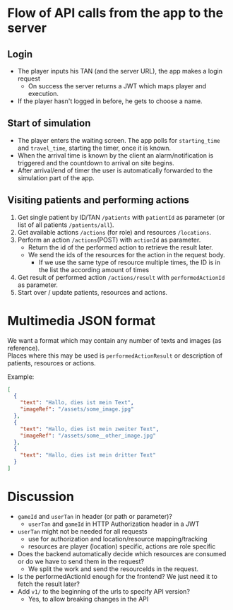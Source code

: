 # Flow of API calls from the app to the server

## Login

- The player inputs his TAN (and the server URL), the app makes a login request
    - On success the server returns a JWT which maps player and execution.
- If the player hasn't logged in before, he gets to choose a name.

## Start of simulation

- The player enters the waiting screen. The app polls for `starting_time` and `travel_time`, starting the timer, once it
  is known.
- When the arrival time is known by the client an alarm/notification is triggered and the countdown to arrival on site
  begins.
- After arrival/end of timer the user is automatically forwarded to the simulation part of the app.

## Visiting patients and performing actions

1. Get single patient by ID/TAN `/patients` with `patientId` as parameter (or list of all
   patients `/patients/all`).
2. Get available actions `/actions` (for role) and resources `/locations`.
3. Perform an action `/actions`(POST) with `actionId` as parameter.
    - Return the id of the performed action to retrieve the result later.
    - We send the ids of the resources for the action in the request body.
        - If we use the same type of resource multiple times, the ID is in the list the according amount of times
4. Get result of performed action `/actions/result` with `performedActionId` as parameter.
5. Start over / update patients, resources and actions.

# Multimedia JSON format

We want a format which may contain any number of texts and images (as reference).  
Places where this may be used is `performedActionResult` or description of patients, resources or actions.

Example:

```json
[
  {
    "text": "Hallo, dies ist mein Text",
    "imageRef": "/assets/some_image.jpg"
  },
  {
    "text": "Hallo, dies ist mein zweiter Text",
    "imageRef": "/assets/some__other_image.jpg"
  },
  {
    "text": "Hallo, dies ist mein dritter Text"
  }
]
```

# Discussion

- `gameId` and `userTan` in header (or path or parameter)?
    - `userTan` and `gameId` in HTTP Authorization header in a JWT
- `userTan` might not be needed for all requests
    - use for authorization and location/resource mapping/tracking
    - resources are player (location) specific, actions are role specific
- Does the backend automatically decide which resources are consumed or do we have to send them in the request?
    - We split the work and send the resourceIds in the request.
- Is the performedActionId enough for the frontend? We just need it to fetch the result later?
- Add `v1/` to the beginning of the urls to specify API version?
    - Yes, to allow breaking changes in the API 